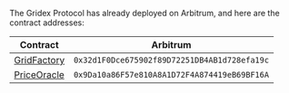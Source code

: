 The Gridex Protocol has already deployed on Arbitrum, and here are the contract addresses:

| Contract                                 | Arbitrum                                     |
|------------------------------------------|----------------------------------------------|
| [GridFactory](contracts/GridFactory.sol) | `0x32d1F0Dce675902f89D72251DB4AB1d728efa19c` |
| [PriceOracle](contracts/PriceOracle.sol) | `0x9Da10a86F57e810A8A1D72F4A874419eB69BF16A` |
